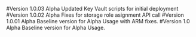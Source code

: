 #Version 1.0.03 Alpha
Updated Key Vault scripts for initial deployment 
#Version 1.0.02 Alpha
Fixes for storage role asignment API call
#Version 1.0.01 Alpha
Baseline version for Alpha Usage with ARM fixes.
#Version 1.0 Alpha
Baseline version for Alpha Usage.

